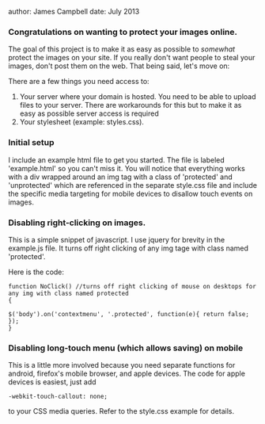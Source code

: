 author: James Campbell date: July 2013


### Congratulations on wanting to protect your images online. 

The goal of this project is to make it as easy as possible to _somewhat_ protect the images on your site. If you really don't want people to steal your images, don't post them on the web. That being said, let's move on:

There are a few things you need access to:

1. Your server where your domain is hosted. 
You need to be able to upload files to your server. There are workarounds for this but to make it as easy as possible server access is required
2. Your stylesheet (example: styles.css).


### Initial setup

I include an example html file to get you started. The file is labeled 'example.html' so you can't miss it.
You will notice that everything works with a div wrapped around an img tag with a class of 'protected' and 'unprotected' which are referenced in the separate style.css file and include the specific media targeting for mobile devices to disallow touch events on images.

### Disabling right-clicking on images.

This is a simple snippet of javascript. I use jquery for brevity in the example.js file. It turns off right clicking of any img tage with class named 'protected'. 

Here is the code:

	function NoClick() //turns off right clicking of mouse on desktops for any img with class named protected
	{

	$('body').on('contextmenu', '.protected', function(e){ return false; }); 
	}

### Disabling long-touch menu (which allows saving) on mobile

This is a little more involved because you need separate functions for android, firefox's mobile browser, and apple devices.
The code for apple devices is easiest, just add 

	-webkit-touch-callout: none;

to your CSS media queries. Refer to the style.css example for details.
